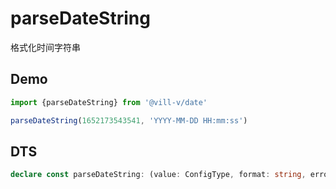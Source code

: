 # parseDateString

格式化时间字符串

## Demo

```ts
import {parseDateString} from '@vill-v/date'

parseDateString(1652173543541, 'YYYY-MM-DD HH:mm:ss')
```

## DTS

```ts
declare const parseDateString: (value: ConfigType, format: string, error?: any) => any;
```
